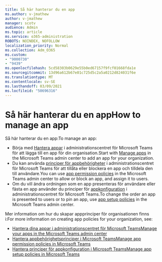 ```yaml
---
title: Så här hanterar du en app
ms.author: v-jmathew
author: v-jmathew
manager: scotv
audience: Admin
ms.topic: article
ms.service: o365-administration
ROBOTS: NOINDEX, NOFOLLOW
localization_priority: Normal
ms.collection: Adm_O365
ms.custom:
- "9000730"
- "9439"
ms.openlocfilehash: 5cd58303b0629e55b0ed67157f9fcf01668fda1e
ms.sourcegitcommit: 13d96a612b67e01c725d5c2a5a0212d824031f6e
ms.translationtype: MT
ms.contentlocale: sv-SE
ms.lasthandoff: 03/09/2021
ms.locfileid: "50696316"
---
```

# <a name="how-to-manage-an-app"></a><span data-ttu-id="0c990-102">Så här hanterar du en app</span><span class="sxs-lookup"><span data-stu-id="0c990-102">How to manage an app</span></span>

<span data-ttu-id="0c990-103">Så här hanterar du en app:</span><span class="sxs-lookup"><span data-stu-id="0c990-103">To manage an app:</span></span>

- <span data-ttu-id="0c990-104">Börja med [Hantera appar](https://admin.teams.microsoft.com/policies/manage-apps) i administrationscentret för Microsoft Teams för att lägga till en app för din organisation.</span><span class="sxs-lookup"><span data-stu-id="0c990-104">Start with [Manage apps](https://admin.teams.microsoft.com/policies/manage-apps) in the Microsoft Teams admin center to add an app for your organization.</span></span>
- <span data-ttu-id="0c990-105">Du kan använda [principer för appbehörigheter](https://admin.teams.microsoft.com/policies/app-permission) i administrationscentret för Microsoft Teams för att tillåta eller blockera en app och tilldela den till användare.</span><span class="sxs-lookup"><span data-stu-id="0c990-105">You can use [app permission policies](https://admin.teams.microsoft.com/policies/app-permission) in the Microsoft Teams admin center to allow or block an app, and assign it to users.</span></span>
- <span data-ttu-id="0c990-106">Om du vill ändra ordningen som en app presenteras för användare eller fästa en app använder du principer för [appkonfiguration](https://admin.teams.microsoft.com/policies/app-setup) i administrationscentret för Microsoft Teams.</span><span class="sxs-lookup"><span data-stu-id="0c990-106">To change the order an app is presented to users or to pin an app, use [app setup policies](https://admin.teams.microsoft.com/policies/app-setup) in the Microsoft Teams admin center.</span></span>

<span data-ttu-id="0c990-107">Mer information om hur du skapar appprinciper för organisationen finns i:</span><span class="sxs-lookup"><span data-stu-id="0c990-107">For more information on creating app policies for your organization, see:</span></span>

- [<span data-ttu-id="0c990-108">Hantera dina appar i administrationscentret för Microsoft Teams</span><span class="sxs-lookup"><span data-stu-id="0c990-108">Manage your apps in the Microsoft Teams admin center</span></span>](https://docs.microsoft.com/MicrosoftTeams/manage-apps)
- [<span data-ttu-id="0c990-109">Hantera appbehörighetsprinciper i Microsoft Teams</span><span class="sxs-lookup"><span data-stu-id="0c990-109">Manage app permission policies in Microsoft Teams</span></span>](https://docs.microsoft.com/microsoftteams/teams-app-permission-policies)
- [<span data-ttu-id="0c990-110">Hantera principer för appkonfiguration i Microsoft Teams</span><span class="sxs-lookup"><span data-stu-id="0c990-110">Manage app setup policies in Microsoft Teams</span></span>](https://docs.microsoft.com/microsoftteams/teams-app-setup-policies)
